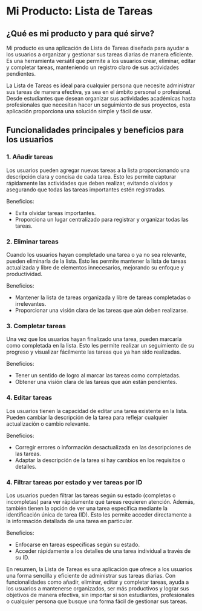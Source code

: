 # Mi Producto: Lista de Tareas

## ¿Qué es mi producto y para qué sirve?

Mi producto es una aplicación de Lista de Tareas diseñada para ayudar a los usuarios a organizar y gestionar sus tareas diarias de manera eficiente. Es una herramienta versátil que permite a los usuarios crear, eliminar, editar y completar tareas, manteniendo un registro claro de sus actividades pendientes.

La Lista de Tareas es ideal para cualquier persona que necesite administrar sus tareas de manera efectiva, ya sea en el ámbito personal o profesional. Desde estudiantes que desean organizar sus actividades académicas hasta profesionales que necesitan hacer un seguimiento de sus proyectos, esta aplicación proporciona una solución simple y fácil de usar.

## Funcionalidades principales y beneficios para los usuarios

### 1. Añadir tareas

Los usuarios pueden agregar nuevas tareas a la lista proporcionando una descripción clara y concisa de cada tarea. Esto les permite capturar rápidamente las actividades que deben realizar, evitando olvidos y asegurando que todas las tareas importantes estén registradas.

Beneficios:

- Evita olvidar tareas importantes.
- Proporciona un lugar centralizado para registrar y organizar todas las tareas.

### 2. Eliminar tareas

Cuando los usuarios hayan completado una tarea o ya no sea relevante, pueden eliminarla de la lista. Esto les permite mantener la lista de tareas actualizada y libre de elementos innecesarios, mejorando su enfoque y productividad.

Beneficios:

- Mantener la lista de tareas organizada y libre de tareas completadas o irrelevantes.
- Proporcionar una visión clara de las tareas que aún deben realizarse.

### 3. Completar tareas

Una vez que los usuarios hayan finalizado una tarea, pueden marcarla como completada en la lista. Esto les permite realizar un seguimiento de su progreso y visualizar fácilmente las tareas que ya han sido realizadas.

Beneficios:

- Tener un sentido de logro al marcar las tareas como completadas.
- Obtener una visión clara de las tareas que aún están pendientes.

### 4. Editar tareas

Los usuarios tienen la capacidad de editar una tarea existente en la lista. Pueden cambiar la descripción de la tarea para reflejar cualquier actualización o cambio relevante.

Beneficios:

- Corregir errores o información desactualizada en las descripciones de las tareas.
- Adaptar la descripción de la tarea si hay cambios en los requisitos o detalles.

### 4. Filtrar tareas por estado y ver tareas por ID

Los usuarios pueden filtrar las tareas según su estado (completas o incompletas) para ver rápidamente qué tareas requieren atención. Además, también tienen la opción de ver una tarea específica mediante la identificación única de tarea (ID). Esto les permite acceder directamente a la información detallada de una tarea en particular.

Beneficios:

- Enfocarse en tareas específicas según su estado.
- Acceder rápidamente a los detalles de una tarea individual a través de su ID.

En resumen, la Lista de Tareas es una aplicación que ofrece a los usuarios una forma sencilla y eficiente de administrar sus tareas diarias. Con funcionalidades como añadir, eliminar, editar y completar tareas, ayuda a los usuarios a mantenerse organizados, ser más productivos y lograr sus objetivos de manera efectiva, sin importar si son estudiantes, profesionales o cualquier persona que busque una forma fácil de gestionar sus tareas.
